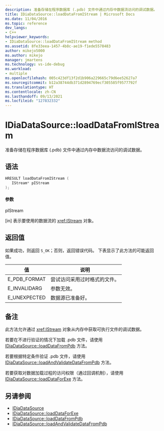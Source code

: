 ```yaml
---
description: 准备存储在程序数据库 (.pdb) 文件中通过内存中数据流访问的调试数据。
title: IDiaDataSource::loadDataFromIStream | Microsoft Docs
ms.date: 11/04/2016
ms.topic: reference
dev_langs:
- C++
helpviewer_keywords:
- IDiaDataSource::loadDataFromIStream method
ms.assetid: 8fe33eea-1457-4b8c-ae19-f1ede5578483
author: mikejo5000
ms.author: mikejo
manager: jmartens
ms.technology: vs-ide-debug
ms.workload:
- multiple
ms.openlocfilehash: 005c423df13f2d1b906a229665c79d6ee52627a7
ms.sourcegitcommit: b12a38744db371d2894769ecf305585f9577792f
ms.translationtype: HT
ms.contentlocale: zh-CN
ms.lasthandoff: 09/13/2021
ms.locfileid: "127832332"
---
```

# <a name="idiadatasourceloaddatafromistream"></a>IDiaDataSource::loadDataFromIStream
准备存储在程序数据库 (.pdb) 文件中通过内存中数据流访问的调试数据。

## <a name="syntax"></a>语法

```C++
HRESULT loadDataFromIStream ( 
   IStream* pIStream
);
```

#### <a name="parameters"></a>参数
 pIStream

[in] 表示要使用的数据流的 <xref:IStream> 对象。

## <a name="return-value"></a>返回值
 如果成功，则返回 `S_OK`；否则，返回错误代码。 下表显示了此方法的可能返回值。

|值|说明|
|-----------|-----------------|
|E_PDB_FORMAT|尝试访问采用过时格式的文件。|
|E_INVALIDARG|参数无效。|
|E_UNEXPECTED|数据源已准备好。|

## <a name="remarks"></a>备注
 此方法允许通过 <xref:IStream> 对象从内存中获取可执行文件的调试数据。

 若要在不进行验证的情况下加载 .pdb 文件，请使用 [IDiaDataSource::loadDataFromPdb](../../debugger/debug-interface-access/idiadatasource-loaddatafrompdb.md) 方法。

 若要根据特定条件验证 .pdb 文件，请使用 [IDiaDataSource::loadAndValidateDataFromPdb](../../debugger/debug-interface-access/idiadatasource-loadandvalidatedatafrompdb.md) 方法。

 若要获取对数据加载过程的访问权限（通过回调机制），请使用 [IDiaDataSource::loadDataForExe](../../debugger/debug-interface-access/idiadatasource-loaddataforexe.md) 方法。

## <a name="see-also"></a>另请参阅
- [IDiaDataSource](../../debugger/debug-interface-access/idiadatasource.md)
- [IDiaDataSource::loadDataForExe](../../debugger/debug-interface-access/idiadatasource-loaddataforexe.md)
- [IDiaDataSource::loadDataFromPdb](../../debugger/debug-interface-access/idiadatasource-loaddatafrompdb.md)
- [IDiaDataSource::loadAndValidateDataFromPdb](../../debugger/debug-interface-access/idiadatasource-loadandvalidatedatafrompdb.md)
